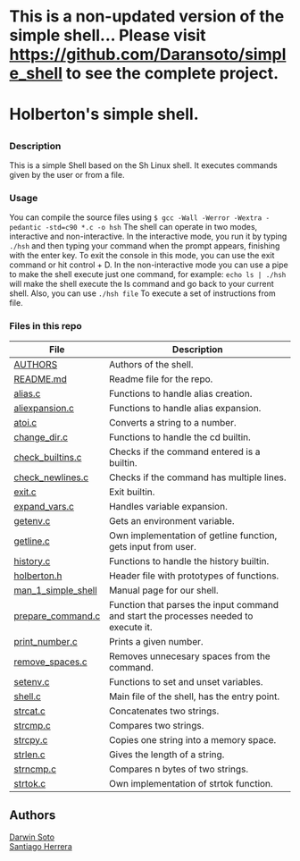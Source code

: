 # This is a non-updated version of the simple shell... Please visit https://github.com/Daransoto/simple_shell to see the complete project.

# Holberton's simple shell.

##

### Description

This is a simple Shell based on the Sh Linux shell. It executes commands given by the user or from a file.

### Usage

You can compile the source files using ` $ gcc -Wall -Werror -Wextra -pedantic -std=c90 *.c -o hsh `
The shell can operate in two modes, interactive and non-interactive.
In the interactive mode, you run it by typing ` ./hsh ` and then typing your command when the prompt appears, finishing with the enter key. To exit the console in this mode, you can use the exit command or hit control + D.
In the non-interactive mode you can use a pipe to make the shell execute just one command, for example: ` echo ls | ./hsh ` will make the shell execute the ls command and go back to your current shell.
Also, you can use ` ./hsh file ` To execute a set of instructions from file.

### Files in this repo

| File | Description |
| ------ | ------ |
| [AUTHORS](https://github.com/Daransoto/simple_shell/blob/master/AUTHORS) | Authors of the shell.  |
| [README.md](https://github.com/Daransoto/simple_shell/blob/master/README.md) | Readme file for the repo. |
| [alias.c](https://github.com/Daransoto/simple_shell/blob/master/alias.c) | Functions to handle alias creation.  |
| [aliexpansion.c](https://github.com/Daransoto/simple_shell/blob/master/aliexpansion.c) | Functions to handle alias expansion.  |
| [atoi.c](https://github.com/Daransoto/simple_shell/blob/master/atoi.c) | Converts a string to a number.  |
| [change_dir.c](https://github.com/Daransoto/simple_shell/blob/master/change_dir.c) | Functions to handle the cd builtin.  |
| [check_builtins.c](https://github.com/Daransoto/simple_shell/blob/master/check_builtins.c) | Checks if the command entered is a builtin.  |
| [check_newlines.c](https://github.com/Daransoto/simple_shell/blob/master/check_newlines.c) | Checks if the command has multiple lines.  |
| [exit.c](https://github.com/Daransoto/simple_shell/blob/master/exit.c) | Exit builtin.  |
| [expand_vars.c](https://github.com/Daransoto/simple_shell/blob/master/expand_vars.c) | Handles variable expansion.  |
| [getenv.c](https://github.com/Daransoto/simple_shell/blob/master/getenv.c) | Gets an environment variable.  |
| [getline.c](https://github.com/Daransoto/simple_shell/blob/master/getline.c) | Own implementation of getline function, gets input from user.  |
| [history.c](https://github.com/Daransoto/simple_shell/blob/master/history.c) | Functions to handle the history builtin.  |
| [holberton.h](https://github.com/Daransoto/simple_shell/blob/master/holberton.h) | Header file with prototypes of functions.  |
| [man_1_simple_shell](https://github.com/Daransoto/simple_shell/blob/master/man_1_simple_shell) | Manual page for our shell.  |
| [prepare_command.c](https://github.com/Daransoto/simple_shell/blob/master/prepare_command.c) | Function that parses the input command and start the processes needed to execute it.  |
| [print_number.c](https://github.com/Daransoto/simple_shell/blob/master/print_number.c) | Prints a given number.  |
| [remove_spaces.c](https://github.com/Daransoto/simple_shell/blob/master/remove_spaces.c) | Removes unnecesary spaces from the command.  |
| [setenv.c](https://github.com/Daransoto/simple_shell/blob/master/setenv.c) | Functions to set and unset variables.  |
| [shell.c](https://github.com/Daransoto/simple_shell/blob/master/shell.c) | Main file of the shell, has the entry point.  |
| [strcat.c](https://github.com/Daransoto/simple_shell/blob/master/strcat.c) | Concatenates two strings.  |
| [strcmp.c](https://github.com/Daransoto/simple_shell/blob/master/strcmp.c) | Compares two strings.  |
| [strcpy.c](https://github.com/Daransoto/simple_shell/blob/master/strcpy.c) | Copies one string into a memory space.  |
| [strlen.c](https://github.com/Daransoto/simple_shell/blob/master/strlen.c) | Gives the length of a string.  |
| [strncmp.c](https://github.com/Daransoto/simple_shell/blob/master/strncmp.c) | Compares n bytes of two strings.  |
| [strtok.c](https://github.com/Daransoto/simple_shell/blob/master/strtok.c) | Own implementation of strtok function.  |


## Authors

[Darwin Soto](https://twitter.com/darutos)\
[Santiago Herrera](https://twitter.com/santiherrerago)
